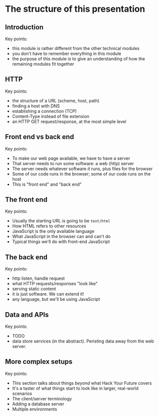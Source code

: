 # The structure of this presentation

## Introduction

Key points:

- this module is rather different from the other technical modules
- you don't have to remember everything in this module
- the purpose of this module is to give an understanding of how the remaining modules fit together

## HTTP

Key points:

- the structure of a URL (scheme, host, path)
- finding a host with DNS
- establishing a connection (TCP)
- Content-Type instead of file extension
- an HTTP GET request/response, at the most simple level

## Front end vs back end

Key points:

- To make our web page available, we have to have a server
- That server needs to run some software: a web (http) server
- The server needs whatever software _it_ runs, plus files for the browser
- Some of our code runs in the browser; some of our code runs on the host
- This is "front end" and "back end"

## The front end

Key points:

- Usually the starting URL is going to be `text/html`
- How HTML refers to other resources
- JavaScript is the only available language
- What JavaScript in the browser can and can't do
- Typical things we'll do with front-end JavaScript

## The back end

Key points:

- http listen, handle request
- what HTTP requests/responses "look like"
- serving static content
- it is just software. We can extend it!
- any language, but we'll be using JavaScript

## Data and APIs

Key points:

- TODO
- data store services (in the abstract). Peristing data away from the web server.

## More complex setups

Key points:

- This section talks about things _beyond_ what Hack Your Future covers
- It's a taster of what things start to look like in larger, real-world scenarios
- The client/server terminology
- Adding a database server
- Multiple environments
